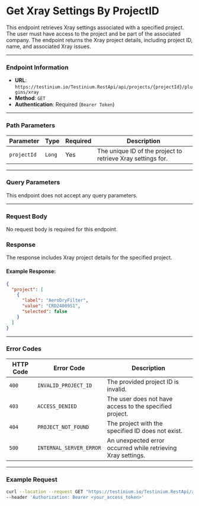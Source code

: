 # Get Xray Settings By ProjectID

This endpoint retrieves Xray settings associated with a specified project. The user must have access to the project and be part of the associated company. The endpoint returns the Xray project details, including project ID, name, and associated Xray issues.

***

### Endpoint Information

* **URL**: `https://testinium.io/Testinium.RestApi/api/projects/{projectId}/plugins/xray`
* **Method**: `GET`
* **Authentication**: Required (`Bearer Token`)

***

### Path Parameters

| Parameter   | Type   | Required | Description                                                 |
| ----------- | ------ | -------- | ----------------------------------------------------------- |
| `projectId` | `Long` | Yes      | The unique ID of the project to retrieve Xray settings for. |

***

### Query Parameters

This endpoint does not accept any query parameters.

***

### Request Body

No request body is required for this endpoint.

### Response

The response includes Xray project details for the specified project.

#### Example Response:

```json
{
  "project": [
    {
      "label": "AeroDryFilter",
      "value": "CRD24009S1",
      "selected": false
    }
  ]
}
```

***

### Error Codes

| HTTP Code | Error Code              | Description                                                  |
| --------- | ----------------------- | ------------------------------------------------------------ |
| `400`     | `INVALID_PROJECT_ID`    | The provided project ID is invalid.                          |
| `403`     | `ACCESS_DENIED`         | The user does not have access to the specified project.      |
| `404`     | `PROJECT_NOT_FOUND`     | The project with the specified ID does not exist.            |
| `500`     | `INTERNAL_SERVER_ERROR` | An unexpected error occurred while retrieving Xray settings. |

***

### Example Request

```bash
curl --location --request GET "https://testinium.io/Testinium.RestApi/api/projects/{projectId}/plugins/xray" \
--header 'Authorization: Bearer <your_access_token>'
```
